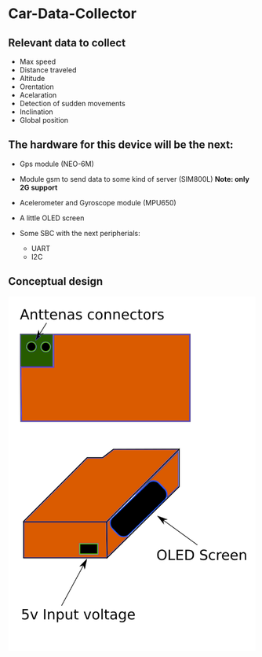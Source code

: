 # Car-Data-Collector

## Relevant data to collect

* Max speed
* Distance traveled
* Altitude
* Orentation
* Acelaration
* Detection of sudden movements
* Inclination
* Global position

## The hardware for this device will be the next:

- Gps module (NEO-6M)

- Module gsm to send data to some kind of server (SIM800L) **Note: only 2G support** 

- Acelerometer and Gyroscope module (MPU650)

- A little OLED screen 

- Some SBC with the next peripherials:
	- UART
	- I2C

## Conceptual design

![design](./images/Conceptual_design.png)
